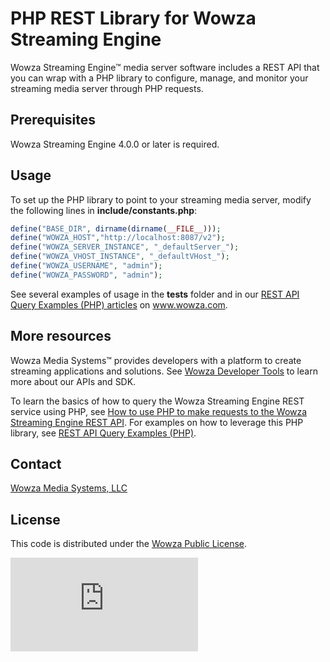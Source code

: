 # PHP REST Library for Wowza Streaming Engine
Wowza Streaming Engine™ media server software includes a REST API that you can wrap with a PHP library to configure, manage, and monitor your streaming media server through PHP requests.

## Prerequisites
Wowza Streaming Engine 4.0.0 or later is required.

## Usage
To set up the PHP library to point to your streaming media server, modify the following lines in **include/constants.php**:
```PHP
define("BASE_DIR", dirname(dirname(__FILE__)));
define("WOWZA_HOST","http://localhost:8087/v2");
define("WOWZA_SERVER_INSTANCE", "_defaultServer_");
define("WOWZA_VHOST_INSTANCE", "_defaultVHost_");
define("WOWZA_USERNAME", "admin");
define("WOWZA_PASSWORD", "admin");
```
See several examples of usage in the **tests** folder and in our [REST API Query Examples (PHP) articles](https://www.wowza.com/forums/content.php?889-wowza-streaming-engine-rest-api-query-examples-%28php%29) on www.wowza.com.

## More resources
Wowza Media Systems™ provides developers with a platform to create streaming applications and solutions. See [Wowza Developer Tools](https://www.wowza.com/resources/developers) to learn more about our APIs and SDK.

To learn the basics of how to query the Wowza Streaming Engine REST service using PHP, see [How to use PHP to make requests to the Wowza Streaming Engine REST API](https://www.wowza.com/forums/content.php?918-How-to-use-PHP-to-make-requests-to-the-Wowza-Streaming-Engine-REST-API). For examples on how to leverage this PHP library, see [REST API Query Examples (PHP)](https://www.wowza.com/forums/content.php?889-wowza-streaming-engine-rest-api-query-examples-(php)).

## Contact
[Wowza Media Systems, LLC](https://www.wowza.com/contact)

## License
This code is distributed under the [Wowza Public License](https://github.com/WowzaMediaSystems/rest-library-php/blob/master/LICENSE.txt).

![alt tag](http://wowzalogs.com/stats/githubimage.php?plugin=rest-library-php)
